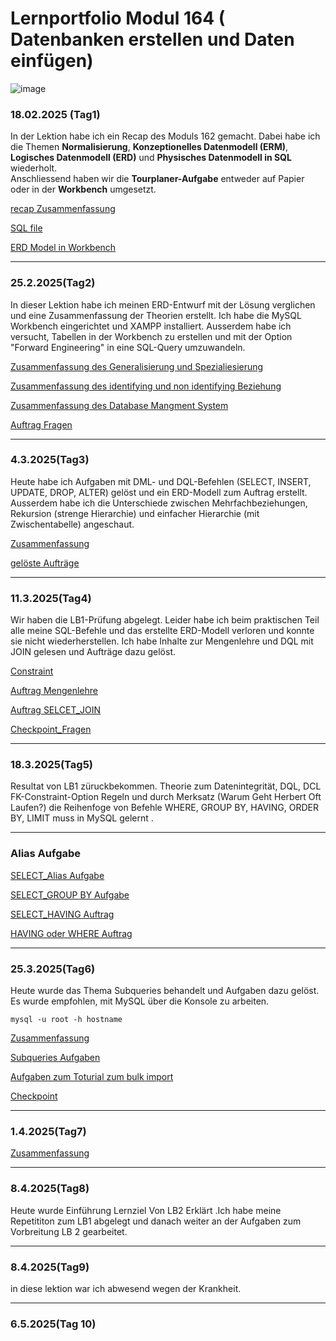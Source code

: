 # Lernportfolio Modul 164 ( Datenbanken erstellen und Daten einfügen)


![image](integrität_pic/dbvector.jpg)


### 18.02.2025 (Tag1)

In der Lektion habe ich ein Recap des Moduls 162 gemacht. Dabei habe ich die Themen **Normalisierung**, **Konzeptionelles Datenmodell (ERM)**, **Logisches Datenmodell (ERD)** und **Physisches Datenmodell in SQL** wiederholt.  
 Anschliessend haben wir  die **Tourplaner-Aufgabe** entweder auf Papier oder in der **Workbench** umgesetzt.

 [recap Zusammenfassung](recap.md)  

[SQL file](fahrt_normalisiert.sql)


[ERD Model in Workbench](tourfahrt1.md)

---
### 25.2.2025(Tag2)
In dieser Lektion habe ich meinen ERD-Entwurf mit der Lösung verglichen und eine Zusammenfassung der Theorien erstellt. Ich habe die MySQL Workbench eingerichtet und XAMPP installiert. Ausserdem habe ich versucht, Tabellen in der Workbench zu erstellen und mit der Option "Forward Engineering" in eine SQL-Query umzuwandeln. 



[Zusammenfassung des Generalisierung und Spezialiesierung](Genralisierug&spezialisierung.md)

[Zusammenfassung des identifying und non identifying Beziehung ]((non)identifying-Relation.md)

[Zusammenfassung des Database Mangment System](DBMS.md)

[Auftrag Fragen](Auftrag2.md)

---
### 4.3.2025(Tag3)

Heute habe ich Aufgaben mit DML- und DQL-Befehlen (SELECT, INSERT, UPDATE, DROP, ALTER) gelöst und ein ERD-Modell zum Auftrag erstellt. Ausserdem habe ich die Unterschiede zwischen Mehrfachbeziehungen, Rekursion (strenge Hierarchie) und einfacher Hierarchie (mit Zwischentabelle) angeschaut.

[Zusammenfassung](zusammenfassung3.md)

[gelöste Aufträge](Aufgaben_tag3.md)

---
### 11.3.2025(Tag4)
Wir haben die LB1-Prüfung abgelegt. Leider habe ich beim praktischen Teil alle meine SQL-Befehle und das erstellte ERD-Modell verloren und konnte sie nicht wiederherstellen.
Ich habe Inhalte zur Mengenlehre und DQL mit JOIN gelesen und Aufträge dazu gelöst.

[Constraint](constraint.md)

[Auftrag Mengenlehre](Auftrag_4.Tag.md)

[Auftrag SELCET_JOIN](Select-join.md)

[Checkpoint_Fragen](4.Tag_Checkpoint.md)

---
### 18.3.2025(Tag5)
Resultat von LB1 züruckbekommen. Theorie zum Datenintegrität, DQL, DCL FK-Constraint-Option Regeln  und durch Merksatz (Warum Geht Herbert Oft Laufen?)
die Reihenfoge von Befehle   WHERE, GROUP BY, HAVING, ORDER BY, LIMIT muss in MySQL  gelernt .

---
### Alias Aufgabe

[SELECT_Alias Aufgabe](alias_Auftrag.md)

[SELECT_GROUP BY Aufgabe](groupby.md)


[SELECT_HAVING Auftrag](having1.md)


[HAVING oder WHERE Auftrag](having-where.md)

---
### 25.3.2025(Tag6)
Heute wurde das Thema Subqueries behandelt und Aufgaben dazu gelöst. Es wurde empfohlen, mit MySQL über die Konsole zu arbeiten.

```
mysql -u root -h hostname
```

[Zusammenfassung](Zusammenfassung6.md)
 
[Subqueries Aufgaben](subselect.md)

[Aufgaben zum Toturial zum bulk import](toturial5.md)

[Checkpoint](checkpoint5.md)

---
### 1.4.2025(Tag7)

[Zusammenfassung](zusammenfassung7.md)


---
### 8.4.2025(Tag8)
Heute wurde Einführung Lernziel  Von LB2 Erklärt .Ich habe meine Repetititon zum LB1 abgelegt und danach weiter an der  Aufgaben zum Vorbreitung LB 2 gearbeitet.

---
### 8.4.2025(Tag9)
in diese lektion war ich abwesend wegen der Krankheit.

---
### 6.5.2025(Tag 10)


